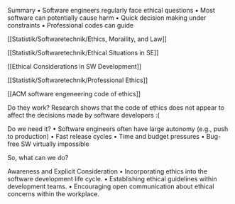 
Summary
▪
Software engineers regularly face ethical questions
▪
Most software can potentially cause harm
▪
Quick decision making under constraints
▪
Professional codes can guide

[[Statistik/Softwaretechnik/Ethics, Moraility, and Law]]


[[Statistik/Softwaretechnik/Ethical Situations in SE]]

[[Ethical Considerations in SW Development]]

[[Statistik/Softwaretechnik/Professional Ethics]]

[[ACM software engeneering code of ethics]]

Do they work?
Research shows that the code of ethics does not appear to affect the decisions made by software developers :(

Do we need it?
•
Software engineers often have large autonomy (e.g., push to production)
•
Fast release cycles
•
Time and budget pressures
•
Bug-free SW virtually impossible

So, what can we do?

Awareness and Explicit Consideration
•
Incorporating ethics into the software development life cycle.
•
Establishing ethical guidelines within development teams.
•
Encouraging open communication about ethical concerns within the workplace.
